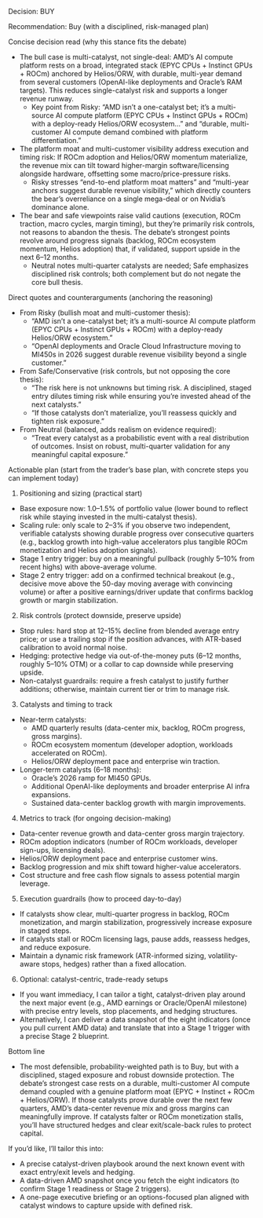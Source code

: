 Decision: BUY

Recommendation: Buy (with a disciplined, risk-managed plan)

Concise decision read (why this stance fits the debate)
- The bull case is multi-catalyst, not single-deal: AMD’s AI compute platform rests on a broad, integrated stack (EPYC CPUs + Instinct GPUs + ROCm) anchored by Helios/ORW, with durable, multi-year demand from several customers (OpenAI-like deployments and Oracle’s RAM targets). This reduces single-catalyst risk and supports a longer revenue runway.
  - Key point from Risky: “AMD isn’t a one-catalyst bet; it’s a multi-source AI compute platform (EPYC CPUs + Instinct GPUs + ROCm) with a deploy-ready Helios/ORW ecosystem…” and “durable, multi-customer AI compute demand combined with platform differentiation.”
- The platform moat and multi-customer visibility address execution and timing risk: If ROCm adoption and Helios/ORW momentum materialize, the revenue mix can tilt toward higher-margin software/licensing alongside hardware, offsetting some macro/price-pressure risks.
  - Risky stresses “end-to-end platform moat matters” and “multi-year anchors suggest durable revenue visibility,” which directly counters the bear’s overreliance on a single mega-deal or on Nvidia’s dominance alone.
- The bear and safe viewpoints raise valid cautions (execution, ROCm traction, macro cycles, margin timing), but they’re primarily risk controls, not reasons to abandon the thesis. The debate’s strongest points revolve around progress signals (backlog, ROCm ecosystem momentum, Helios adoption) that, if validated, support upside in the next 6–12 months.
  - Neutral notes multi-quarter catalysts are needed; Safe emphasizes disciplined risk controls; both complement but do not negate the core bull thesis.

Direct quotes and counterarguments (anchoring the reasoning)
- From Risky (bullish moat and multi-customer thesis): 
  - “AMD isn’t a one-catalyst bet; it’s a multi-source AI compute platform (EPYC CPUs + Instinct GPUs + ROCm) with a deploy-ready Helios/ORW ecosystem.” 
  - “OpenAI deployments and Oracle Cloud Infrastructure moving to MI450s in 2026 suggest durable revenue visibility beyond a single customer.”
- From Safe/Conservative (risk controls, but not opposing the core thesis):
  - “The risk here is not unknowns but timing risk. A disciplined, staged entry dilutes timing risk while ensuring you’re invested ahead of the next catalysts.”
  - “If those catalysts don’t materialize, you’ll reassess quickly and tighten risk exposure.”
- From Neutral (balanced, adds realism on evidence required):
  - “Treat every catalyst as a probabilistic event with a real distribution of outcomes. Insist on robust, multi-quarter validation for any meaningful capital exposure.”

Actionable plan (start from the trader’s base plan, with concrete steps you can implement today)
1) Positioning and sizing (practical start)
- Base exposure now: 1.0–1.5% of portfolio value (lower bound to reflect risk while staying invested in the multi-catalyst thesis).
- Scaling rule: only scale to 2–3% if you observe two independent, verifiable catalysts showing durable progress over consecutive quarters (e.g., backlog growth into high-value accelerators plus tangible ROCm monetization and Helios adoption signals).
- Stage 1 entry trigger: buy on a meaningful pullback (roughly 5–10% from recent highs) with above-average volume.
- Stage 2 entry trigger: add on a confirmed technical breakout (e.g., decisive move above the 50-day moving average with convincing volume) or after a positive earnings/driver update that confirms backlog growth or margin stabilization.

2) Risk controls (protect downside, preserve upside)
- Stop rules: hard stop at 12–15% decline from blended average entry price; or use a trailing stop if the position advances, with ATR-based calibration to avoid normal noise.
- Hedging: protective hedge via out-of-the-money puts (6–12 months, roughly 5–10% OTM) or a collar to cap downside while preserving upside.
- Non-catalyst guardrails: require a fresh catalyst to justify further additions; otherwise, maintain current tier or trim to manage risk.

3) Catalysts and timing to track
- Near-term catalysts:
  - AMD quarterly results (data-center mix, backlog, ROCm progress, gross margins).
  - ROCm ecosystem momentum (developer adoption, workloads accelerated on ROCm).
  - Helios/ORW deployment pace and enterprise win traction.
- Longer-term catalysts (6–18 months):
  - Oracle’s 2026 ramp for MI450 GPUs.
  - Additional OpenAI-like deployments and broader enterprise AI infra expansions.
  - Sustained data-center backlog growth with margin improvements.

4) Metrics to track (for ongoing decision-making)
- Data-center revenue growth and data-center gross margin trajectory.
- ROCm adoption indicators (number of ROCm workloads, developer sign-ups, licensing deals).
- Helios/ORW deployment pace and enterprise customer wins.
- Backlog progression and mix shift toward higher-value accelerators.
- Cost structure and free cash flow signals to assess potential margin leverage.

5) Execution guardrails (how to proceed day-to-day)
- If catalysts show clear, multi-quarter progress in backlog, ROCm monetization, and margin stabilization, progressively increase exposure in staged steps.
- If catalysts stall or ROCm licensing lags, pause adds, reassess hedges, and reduce exposure.
- Maintain a dynamic risk framework (ATR-informed sizing, volatility-aware stops, hedges) rather than a fixed allocation.

6) Optional: catalyst-centric, trade-ready setups
- If you want immediacy, I can tailor a tight, catalyst-driven play around the next major event (e.g., AMD earnings or Oracle/OpenAI milestone) with precise entry levels, stop placements, and hedging structures.
- Alternatively, I can deliver a data snapshot of the eight indicators (once you pull current AMD data) and translate that into a Stage 1 trigger with a precise Stage 2 blueprint.

Bottom line
- The most defensible, probability-weighted path is to Buy, but with a disciplined, staged exposure and robust downside protection. The debate’s strongest case rests on a durable, multi-customer AI compute demand coupled with a genuine platform moat (EPYC + Instinct + ROCm + Helios/ORW). If those catalysts prove durable over the next few quarters, AMD’s data-center revenue mix and gross margins can meaningfully improve. If catalysts falter or ROCm monetization stalls, you’ll have structured hedges and clear exit/scale-back rules to protect capital.

If you’d like, I’ll tailor this into:
- A precise catalyst-driven playbook around the next known event with exact entry/exit levels and hedging.
- A data-driven AMD snapshot once you fetch the eight indicators (to confirm Stage 1 readiness or Stage 2 triggers).
- A one-page executive briefing or an options-focused plan aligned with catalyst windows to capture upside with defined risk.